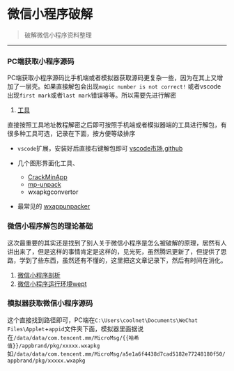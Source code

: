 # 微信小程序破解

<!--标题：微信小程序破解｜分类：weixin｜标签：weixin，微信，小程序，破解-->

> 破解微信小程序资料整理

---

### PC端获取小程序源码

PC端获取小程序源码比手机端或者模拟器获取源码更复杂一些，因为在其上又增加了一层壳。如果直接解包会出现`magic number is not correct!` 或者vscode 出现`first mark`或者`last mark`错误等等。所以需要先进行解密

1. [工具](https://github.com/batcom/pc_wxapkg_decrypt.git)

直接按照工具地址教程解密之后即可按照手机端或者模拟器端的工具进行解包，有很多种工具可选，记录在下面，按方便等级排序

* `vscode`扩展，安装好后直接右键解包即可 [vscode市场](https://marketplace.visualstudio.com/items?itemName=fredtsang.unwxvpkg-vsce),[github](https://github.com/batcom/unwxvpkg-plugin.git)

* 几个图形界面化工具、
  - [CrackMinApp](https://github.com/Cherrison/CrackMinApp.git)
  - [mp-unpack](https://github.com/mini-pro-unpack/mp-unpack.git)
  - wxapkgconvertor
* 最常见的 [wxappunpacker](https://gitcode.net/mirrors/yswunstoppable/wxappunpacker.git)

###  微信小程序解包的理论基础

这次最重要的其实还是找到了别人关于微信小程序是怎么被破解的原理，居然有人讲出来了，但是这样的事情肯定是这样的，见光死，虽然腾讯更新了，但提供了思路，学到了些东西，虽然还有不懂的，这里把这文章记录下，然后有时间在消化。

1. [微信小程序剖析](https://github.com/batcom/blog-2.git)
2. [微信小程序运行环境wept](https://github.com/wetools/wept.git)



### 模拟器获取微信小程序源码

这个直接找到路径即可，PC端在`C:\Users\coolnet\Documents\WeChat Files\Applet`+`appid`文件夹下面，模拟器里面据说在`/data/data/com.tencent.mm/MicroMsg/{{哈希值}}/appbrand/pkg/xxxxx.wxapkg`  如`/data/data/com.tencent.mm/MicroMsg/a5e1a6f4438d7cad5182e77248180f50/appbrand/pkg/xxxxx.wxapkg`
